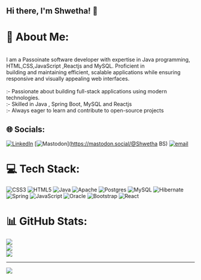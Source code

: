 ## Hi there, I'm Shwetha! 👋

# 💫 About Me:
<br>I am a Passoinate software developer with expertise in Java programming, HTML,CSS,JavaScript  ,Reactjs and MySQL. Proficient in<br> building and maintaining efficient, scalable applications while ensuring responsive and visually appealing web interfaces.<br><br>:- Passionate about building full-stack applications using modern technologies.<br>:- Skilled in Java , Spring Boot, MySQL and Reactjs<br>:- Always eager to learn and contribute to open-source projects


## 🌐 Socials:
[![LinkedIn](https://img.shields.io/badge/LinkedIn-%230077B5.svg?logo=linkedin&logoColor=white)](https://linkedin.com/in/https://www.linkedin.com/in/shwetha-bs-227984316) [![Mastodon](https://img.shields.io/badge/-MASTODON-%232B90D9?logo=mastodon&logoColor=white)](https://mastodon.social/@Shwetha BS) [![email](https://img.shields.io/badge/Email-D14836?logo=gmail&logoColor=white)](mailto:Shwethabs200400@gmail.com) 

# 💻 Tech Stack:
![CSS3](https://img.shields.io/badge/css3-%231572B6.svg?style=for-the-badge&logo=css3&logoColor=white) ![HTML5](https://img.shields.io/badge/html5-%23E34F26.svg?style=for-the-badge&logo=html5&logoColor=white) ![Java](https://img.shields.io/badge/java-%23ED8B00.svg?style=for-the-badge&logo=openjdk&logoColor=white) ![Apache](https://img.shields.io/badge/apache-%23D42029.svg?style=for-the-badge&logo=apache&logoColor=white) ![Postgres](https://img.shields.io/badge/postgres-%23316192.svg?style=for-the-badge&logo=postgresql&logoColor=white) ![MySQL](https://img.shields.io/badge/mysql-4479A1.svg?style=for-the-badge&logo=mysql&logoColor=white) ![Hibernate](https://img.shields.io/badge/Hibernate-59666C?style=for-the-badge&logo=Hibernate&logoColor=white) ![Spring](https://img.shields.io/badge/spring-%236DB33F.svg?style=for-the-badge&logo=spring&logoColor=white) ![JavaScript](https://img.shields.io/badge/javascript-%23323330.svg?style=for-the-badge&logo=javascript&logoColor=%23F7DF1E) ![Oracle](https://img.shields.io/badge/Oracle-F80000?style=for-the-badge&logo=oracle&logoColor=white) ![Bootstrap](https://img.shields.io/badge/bootstrap-%238511FA.svg?style=for-the-badge&logo=bootstrap&logoColor=white) ![React](https://img.shields.io/badge/react-%2320232a.svg?style=for-the-badge&logo=react&logoColor=%2361DAFB)
# 📊 GitHub Stats:
![](https://github-readme-stats.vercel.app/api?username=Shwetha13-shwe&theme=cobalt&hide_border=false&include_all_commits=true&count_private=false)<br/>
![](https://nirzak-streak-stats.vercel.app/?user=Shwetha13-shwe&theme=cobalt&hide_border=false)<br/>
![](https://github-readme-stats.vercel.app/api/top-langs/?username=Shwetha13-shwe&theme=cobalt&hide_border=false&include_all_commits=true&count_private=false&layout=compact)

---
[![](https://visitcount.itsvg.in/api?id=Shwetha13-shwe&icon=0&color=0)](https://visitcount.itsvg.in)

<!-- Proudly created with GPRM ( https://gprm.itsvg.in ) -->
